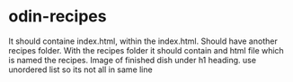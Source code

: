 # odin-recipes
 It should containe index.html, within the index.html. Should have another recipes folder.
 With the recipes folder it should contain and html file which is named the recipes.
Image of finished dish under h1 heading.
use unordered list so its not all in same line